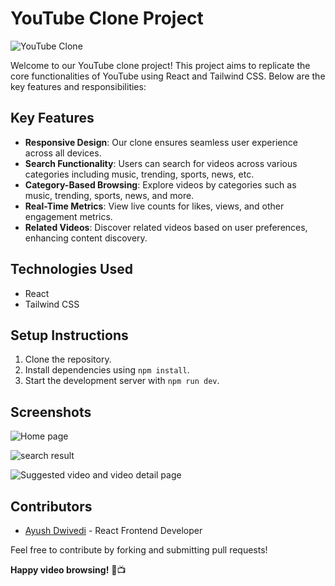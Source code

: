  # YouTube Clone Project

![YouTube Clone](https://github.com/ayushdwivedee/youtube-clone/assets/140685778/c7c588bd-3e6b-4f74-947b-3583e7baf631)
 

Welcome to our YouTube clone project! This project aims to replicate the core functionalities of YouTube using React and Tailwind CSS. Below are the key features and responsibilities:

## Key Features
- **Responsive Design**: Our clone ensures seamless user experience across all devices.
- **Search Functionality**: Users can search for videos across various categories including music, trending, sports, news, etc.
- **Category-Based Browsing**: Explore videos by categories such as music, trending, sports, news, and more.
- **Real-Time Metrics**: View live counts for likes, views, and other engagement metrics.
- **Related Videos**: Discover related videos based on user preferences, enhancing content discovery.

## Technologies Used
- React
- Tailwind CSS

## Setup Instructions
1. Clone the repository.
2. Install dependencies using `npm install`.
3. Start the development server with `npm run dev`.

## Screenshots
 
![Home page](https://github.com/ayushdwivedee/youtube-clone/assets/140685778/8fde9c8d-f9cb-4c10-b144-ef21b9f92163)

![search result](https://github.com/ayushdwivedee/youtube-clone/assets/140685778/0aa6a0e8-4a7a-4935-81f2-8f4afb69fe54)

![Suggested video and video detail page](https://github.com/ayushdwivedee/youtube-clone/assets/140685778/1d1a9fb1-8fcd-4a59-9d58-243e40bae7db)

 

 

## Contributors
- [Ayush Dwivedi](https://www.linkedin.com/in/ayushdwivedee/) - React Frontend Developer

Feel free to contribute by forking and submitting pull requests!

**Happy video browsing!** 🎉📺
